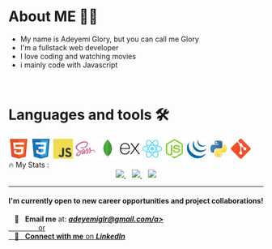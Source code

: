 # About ME :man_technologist:
- My name is Adeyemi Glory, but you can call me Glory
- I'm a fullstack web developer
- I love coding and watching movies
- i mainly code with Javascript

<img src="https://komarev.com/ghpvc/?username=Glory135&style=flat-square&color=blue" alt=""/>

# Languages and tools :hammer_and_wrench:
<div>
  <img src='https://github.com/devicons/devicon/blob/master/icons/html5/html5-original.svg' als='html' width='40px' height='40px'  />
  <img src='https://github.com/devicons/devicon/blob/master/icons/css3/css3-original.svg' als='css' width='40px' height='40px'  />
  <img src='https://github.com/devicons/devicon/blob/master/icons/javascript/javascript-original.svg' als='js' width='40px' height='40px'  />
  <img src='https://github.com/devicons/devicon/blob/master/icons/sass/sass-original.svg' als='sass' width='40px' height='40px'  />
  <img src='https://github.com/devicons/devicon/blob/master/icons/mongodb/mongodb-original.svg' als='mongoDB' width='40px' height='40px'  />
  <img src='https://github.com/devicons/devicon/blob/master/icons/express/express-original.svg' als='express' width='40px' height='40px'  />
  <img src='https://github.com/devicons/devicon/blob/master/icons/react/react-original.svg' als='react' width='40px' height='40px'  />
  <img src='https://github.com/devicons/devicon/blob/master/icons/nodejs/nodejs-original.svg' als='node' width='40px' height='40px'  />
  <img src='https://github.com/devicons/devicon/blob/master/icons/jquery/jquery-original.svg' als='jquery' width='40px' height='40px'  />
  <img src='https://github.com/devicons/devicon/blob/master/icons/python/python-original.svg' als='python' width='40px' height='40px'  />
   <img src='https://github.com/devicons/devicon/blob/master/icons/git/git-original.svg' als='git' width='40px' height='40px'  />
  </div
  
# :fire: My Stats :

<div align='center'>
  <a href="https://github.com/mmpacker/github-readme-stats">
    <img height=200 src="https://github-readme-stats.vercel.app/api?username=Glory135&theme=vision-friendly-dark&show_icons=true" />
  </a>&nbsp&nbsp
  <a href="https://git.io/streak-stats">
    <img height=200 src="http://github-readme-streak-stats.herokuapp.com?user=Glory135&theme=dark&background=000000" />
  </a>&nbsp&nbsp
  <a href="https://github.com/mmpacker/github-readme-stats">
    <img height=200 src="https://github-readme-stats.vercel.app/api/top-langs/?username=Glory135&theme=vision-friendly-dark" />
  </a>
</div>

<hr/>

<h4>I'm currently open to new career opportunities and project collaborations!</h4>

<div>
  <span>&nbsp&nbsp&nbsp📧&nbsp&nbsp&nbsp<strong>Email me</strong> at: <strong><em><a href='mailto: adeyemiglr@gmail.com'>adeyemiglr@gmail.com/a></em></strong></span><br>
  <span>&nbsp&nbsp&nbsp&nbsp&nbsp&nbsp&nbsp&nbsp&nbsp&nbsp&nbsp&nbsp&nbsp&nbsp&nbspor</span><br>
  <span>&nbsp&nbsp&nbsp🔗&nbsp&nbsp&nbsp<strong>Connect with me</strong> on <strong><em><a href='https://www.linkedin.com/in/glory-adeyinka-89b680228/'>LinkedIn</a></em></strong></span>
</div>
